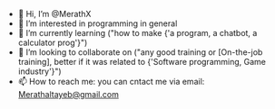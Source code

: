 - 👋 Hi, I’m @MerathX
- 👀 I’m interested in programming in general
- 🌱 I’m currently learning ("how to make {'a program, a chatbot, a calculator prog'}")
- 💞️ I’m looking to collaborate on ("any good training or [On-the-job training], better if it was related to {'Software programming, Game industry'}")
- 📫 How to reach me: you can cntact me via email: Merathaltayeb@gmail.com

<!---
MerathX/MerathX is a ✨ special ✨ repository because its `README.md` (this file) appears on your GitHub profile.
You can click the Preview link to take a look at your changes.
--->
